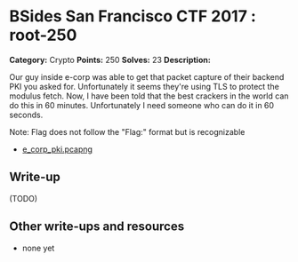 # BSides San Francisco CTF 2017 : root-250

**Category:** Crypto
**Points:** 250
**Solves:** 23
**Description:**

Our guy inside e-corp was able to get that packet capture of their backend PKI you asked for. Unfortunately it seems they're using TLS to protect the modulus fetch. Now, I have been told that the best crackers in the world can do this in 60 minutes. Unfortunately I need someone who can do it in 60 seconds.

Note: Flag does not follow the "Flag:" format but is recognizable


* [e_corp_pki.pcapng](e_corp_pki.pcapng)


## Write-up

(TODO)

## Other write-ups and resources

* none yet
